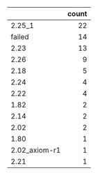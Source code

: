 |               |   count |
|:--------------|--------:|
| 2.25_1        |      22 |
| failed        |      14 |
| 2.23          |      13 |
| 2.26          |       9 |
| 2.18          |       5 |
| 2.24          |       4 |
| 2.22          |       4 |
| 1.82          |       2 |
| 2.14          |       2 |
| 2.02          |       2 |
| 1.80          |       1 |
| 2.02_axiom-r1 |       1 |
| 2.21          |       1 |